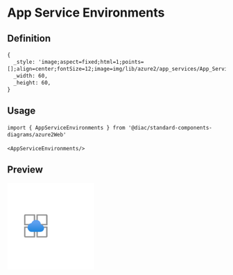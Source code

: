 # App Service Environments

## Definition

```
{
  _style: 'image;aspect=fixed;html=1;points=[];align=center;fontSize=12;image=img/lib/azure2/app_services/App_Service_Environments.svg;strokeColor=none;',
  _width: 60,
  _height: 60,
}
```

## Usage

```
import { AppServiceEnvironments } from '@diac/standard-components-diagrams/azure2Web'

<AppServiceEnvironments/>
```

## Preview

<img src="./app-service-environments.png" width="200"/>
